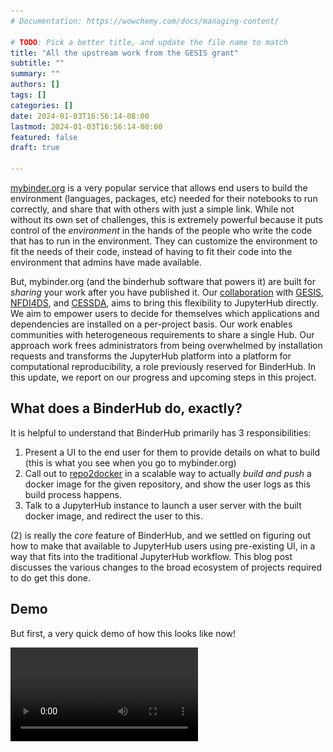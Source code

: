 ```yaml
---
# Documentation: https://wowchemy.com/docs/managing-content/

# TODO: Pick a better title, and update the file name to match
title: "All the upstream work from the GESIS grant"
subtitle: ""
summary: ""
authors: []
tags: []
categories: []
date: 2024-01-03T16:56:14-08:00
lastmod: 2024-01-03T16:56:14-08:00
featured: false
draft: true

---
```


[mybinder.org](https://mybinder.org) is a very popular service that allows end users to build the environment (languages, packages, etc) needed for their notebooks to run correctly, and share that with others with just a simple link. While not without its own set of challenges, this is extremely powerful because it puts control of the *environment* in the hands of the people who write the code that has to run in the environment. They can customize the environment to fit the needs of their code, instead of having to fit their code into the environment that admins have made available.

But, mybinder.org (and the binderhub software that powers it) are built for *sharing* your work after you have published it. Our [collaboration](https://2i2c.org/blog/2022/gesis-2i2c-collaboration-update/) with [GESIS](http://gesis.org), [NFDI4DS](https://www.nfdi4datascience.de), and [CESSDA](https://www.cessda.eu), aims to bring this flexibility to JupyterHub directly. We aim to empower users to decide for themselves which applications and dependencies are installed on a per-project basis. Our work enables communities with heterogeneous requirements to share a single Hub. Our approach work frees administrators from being overwhelmed by installation requests and transforms the JupyterHub platform into a platform for computational reproducibility, a role previously reserved for BinderHub. In this update, we report on our progress and upcoming steps in this project.

## What does a BinderHub do, exactly?

It is helpful to understand that BinderHub primarily has 3 responsibilities:

1. Present a UI to the end user for them to provide details on what to build (this is what you see when you go to mybinder.org)
2. Call out to [repo2docker](https://github.com/jupyterhub/repo2docker) in a scalable way to actually *build and push* a docker image for the given repository, and show the user logs as this build process happens.
3. Talk to a JupyterHub instance to launch a user server with the built docker image, and redirect the user to this.

(2) is really the *core* feature of BinderHub, and we settled on figuring out how to make that available to JupyterHub users using pre-existing UI, in a way that fits into the traditional JupyterHub workflow. This blog post discusses the various changes to the broad ecosystem of projects required to do get this done.

## Demo

But first, a very quick demo of how this looks like now!

<!-- generated from original .mov screen recording with `ffmpeg -i screencast.mov -c:v libx264 screencast.mp4` -->
<video src="./screencast.mp4" />

This is very much a work in progress, but the basic shape of everything is already here. This is what the user sees after they login. It allows them to specify the two primary things that determine the server they start:

1. The resources allocated (RAM, CPU and maybe GPU)
2. The environment launched (docker image), which can be specified in one of 3 ways:

    a. A pre-selected list of images, provided by the administrators who set up this JupyterHub
    b. A blank text box where you can enter any *public* docker image you want, if it has already been built and pushed to a registry
    c. A mybinder.org style way to specify a GitHub repository, which will be then dynamically built into a docker image for you to use!

So what all did we need to do to accomplish this, in a way that's very upstream friendly and usable by everyone (and not just 2i2c)?

## Standalone `binderhub-service` helm chart

The default upstream [binderhub helm-chart](https://github.com/jupyterhub/binderhub/tree/main/helm-chart) *includes* a JupyterHub as a dependency, and configures itself to be used primarily in a manner similar to [mybinder.org](https://mybinder.org). As the person who helped make that choice early on, I can tell you why it was made - for convenience! And it *was* very convenient, as it allowed us to get mybinder.org going fast. However, it makes it difficult to install a binderhub service *alongside* an existing JupyterHub, which we would need for our dynamic image building integration. To this end, we have created a standalone [binderhub helm chart](https://github.com/2i2c-org/binderhub-service/), designed to be installed *alongside* an existing JupyterHub! This allows the BinderHub instance to be used as a [JupyterHub Service](https://jupyterhub.readthedocs.io/en/stable/reference/services.html), which is what we want.

While this helm chart is currently under the 2i2c GitHub org, the hope is that it can eventually migrate to a [jupyterhub-contrib](https://github.com/jupyterhub/team-compass/issues/519) organization (once it is created), or it can become the upstream helm chart for binderhub if enough work can be put in to allow it to serve use cases like mybinder.org. Ongoing work is to be continued here.

## Allowing extending KubeSpawner's `profileList`

![A KubeSpawner profileList, allowing users to choose between various images as well as resource requirements](https://hackmd.io/_uploads/r1XKdJKmT.png)
*A KubeSpawner profileList, allowing users to choose between various images as well as resource requirements*

We identified KubeSpawner's `profileList` feature as the ideal location for implementing dynamic image building UI, making it just another 'image choice' people can choose, along with choosing the amount of resources their server needed. From an end user perspective, it was the logical place for them to specify a repository to build into an image, as they could already choose some pre-built images from here. They can also select other arbitrary resources they want (such as memory, GPU, etc) from here as well. From a developer perspective, it helped with long term maintenance too!

The implementation of `profileList` however, was not easy to extend at this point. So [this PR](https://github.com/jupyterhub/kubespawner/pull/724) was done to improve how easy it was to extend it in more complex ways, without making the implementation in KubeSpawner itself complicated. This had no visible effects for end users, but allowed us to move on to our next step!

## Implementing `unlisted_choice` feature in KubeSpawner

The profileList feature was built to allow JupyterHub *admins* to specify an explicit list of images / resources the end user can select from. It did not have a way for any image that was *not* pre-approved by the admin to be used. We had to safely add this feature to KubeSpawner in such a way that it was generally useful to everyone. Many other communities had been asking for such a feature anyway - the ability to simply 'type in' an image and have that be used.

[NASA VEDA](https://www.earthdata.nasa.gov/esds/veda) was one such community, so we partnered with [Sanjay Bhangar](https://github.com/batpad/) from [Development Seed](https://developmentseed.org/) (an organization that helps run NASA VEDA) to implement this feature. Engineers from 2i2c contributed heavily to this feature as well, and after *several* PRs ([1](https://github.com/jupyterhub/kubespawner/pull/735), [2](https://github.com/jupyterhub/kubespawner/pull/766), [3](https://github.com/jupyterhub/kubespawner/pull/773), [4](https://github.com/jupyterhub/kubespawner/pull/774) and [5](https://github.com/jupyterhub/kubespawner/pull/777)), this feature is now available for everyone to use!

![Screenshot of Kubernetes Profiles with Unlisted Choice](./screenshot.png)


A key component of doing *sustainable* upstream work is that every addition needs to be useful by itself for a broad group of people. This change was very helpful for many communities that wanted to allow their users the freedom to pick whatever image they want to use, regardless of wether they wanted to use dynamic image building or not. The broad interest allowed us to build a coalition with other interested parties, and get the change accepted upstream more easily!

## `jupyterhub-fancy-profiles`

Once we had all these pieces in place, it was time to actually work on the frontend UI that would allow users to build images dynamically and launch them. Since this will replace the 'profileList' feature, it should also allow them to select different resources (RAM, CPU, etc) as needed, as well as type-in an existing image if they desire. So it was a full re-implementation of the profileList frontend.

This is ongoing now at the [jupyterhub-fancy-profiles](https://github.com/yuvipanda/jupyterhub-fancy-profiles) project. It is a pure frontend web application, using standard frontend tooling ([React](https://react.dev/), [webpack](https://webpack.js.org/), [Babel](https://babeljs.io/), etc) and written in JavaScript. It's gone through a few revisions, but the demo provided earlier in the blog post is its current state. Because the default profileList implementation is pure HTML / CSS with very *minimal* JS, it is limited in what kinda UX it could have. `jupyterhub-fancy-profiles` aims to be very helpful *even* when dynamic image building is not enabled on a JupyterHub. We hope to roll this out to a few JupyterHubs and improve it over time based on feedback.

## [`jupyterhub/@binderhub-client`](https://www.npmjs.com/package/@jupyterhub/binderhub-client) npm package

While building `jupyterhub-fancy-profiles`, we want to use the *same* javascript code used by BinderHub frontend to interact with the BinderHub API, instead of re-implementing it. However, the existing binderhub javascript code was not easily consumable by external projects. We refactored this, adding tests, migrating to use modern JS practices and published the [`jupyterhub/@binderhub-client` NPM package](https://www.npmjs.com/package/@jupyterhub/binderhub-client) that can be used not just by `jupyerhub-fancy-profiles` but any external project for talking to the binderhub API.

This had to be done in such a way that current binderhub installations (such as mybinder.org) do not break. That took quite a few pull requests: [1](https://github.com/jupyterhub/binderhub/pull/1689), [2](https://github.com/jupyterhub/binderhub/pull/1693), [3](https://github.com/jupyterhub/binderhub/pull/1694), [4](https://github.com/jupyterhub/binderhub/pull/1741), [5](https://github.com/jupyterhub/binderhub/pull/1742), [6](https://github.com/jupyterhub/binderhub/pull/1758), [7](https://github.com/jupyterhub/binderhub/pull/1761), [8](https://github.com/jupyterhub/binderhub/pull/1771), [9](https://github.com/jupyterhub/binderhub/pull/1773), [10](https://github.com/jupyterhub/binderhub/pull/1775), [11](https://github.com/jupyterhub/binderhub/pull/1778), [12](https://github.com/jupyterhub/binderhub/pull/1779), [13](https://github.com/jupyterhub/binderhub/pull/1781), [14](https://github.com/jupyterhub/binderhub/pull/1782), [15](https://github.com/jupyterhub/binderhub/pull/1783)

## `cryptnono` anti-abuse features

For Open Science to flourish, we need to allow access without login / paywalls wherever possible. A new menace against this has been [cryptojacking](https://www.interpol.int/en/Crimes/Cybercrime/Cryptojacking) - where attackers use up any and all available free compute to mine cryptocurrencies. This has affected *many* folks on the internet, including [GitHub Actions](https://www.bleepingcomputer.com/news/security/github-actions-being-actively-abused-to-mine-cryptocurrency-on-github-servers/) and mybinder.org, the primary public binderhub installation. mybinder.org has some extra protections against cryptojacking that aren't easily usable elsewhere, and this has unfortunately meant that the imagebuilding demos have been behind a login wall. I personally believe login walls are long term antithetical to open science, and so this was an important problem to solve.

[cryptnono](https://github.com/yuvipanda/cryptnono) is an open source project designed to help fight cryptojacking, and as part of this grant we ported some of this functionality out of mybinder.org specific code into cryptnono, so other deployments may also benefit from it! As part of the port, we also migrated to using the super efficient [ebpf](https://ebpf.io/) Linux Kernel feature, allowing for more complex heuristics to catch a much broader range of cryptomining activity. We have been slowly tweaking the config here on mybinder.org, and it has proven to be very effective! This will be very helpful for *anyone* who wants to provide a JupyterHub (or any other computational service) without a login wall. If you are interested in using cryptnono in this fashion, please reach out to us so we can work together!

## Explored pathways that were then discarded

List of things that were tried and then decided as not good pathways:

- [repo2docker-service](https://github.com/consideRatio/repo2docker-service), a separate JupyterHub service that could *only* build images. As we worked on it, we realized that it was replicating a lot of features that binderhub already has, so we pivoted to working on binderhub directly instead.
- Building off of [tljh-repo2docker](https://github.com/plasmabio/tljh-repo2docker). While this already had a nice UI, it would be hard to port it to run on a distributed kubernetes environment without it becoming a 'hard fork'.

While these did slow down the implementation of the project, it has allowed us to be very confident that the methods we have chosen are long term sustainable.

## Future work

This is not complete of course, and there is a lot of future work to be done.

1. Better UX for specifying images, including figuring out how to 'save' them for future reuse.
2. Better compatibility with mybinder.org, particularly in allowing other sources of environments (not just GitHub, but zenodo, raw git repositories, etc) and URL compatibility

## Credit

All this work would not be possible without a large group of collaborators!

- From 2i2c: Erik Sundell, Georgiana Elena, Yuvi, James Monroe, and Damian Avila.
- The [persistent binderhub](https://github.com/gesiscss/persistent_binderhub/) project was the direct inspiration for all this work, with particular thanks to [Kenan Erdogan](https://github.com/gesiscss/persistent_binderhub/)
- The broad JupyterHub and MyBinder.org community, particularly [Simon Li](https://github.com/manics) and [MinRK](https://github.com/minrk/)
- Funding generously provided by [GESIS](http://notebooks.gesis.org) in cooperation with NFDI4DS [460234259](https://gepris.dfg.de/gepris/projekt/460234259?context=projekt&task=showDetail&id=460234259&) and [CESSDA](https://www.cessda.eu).